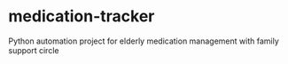 # medication-tracker
Python automation project for elderly medication management with family support circle
